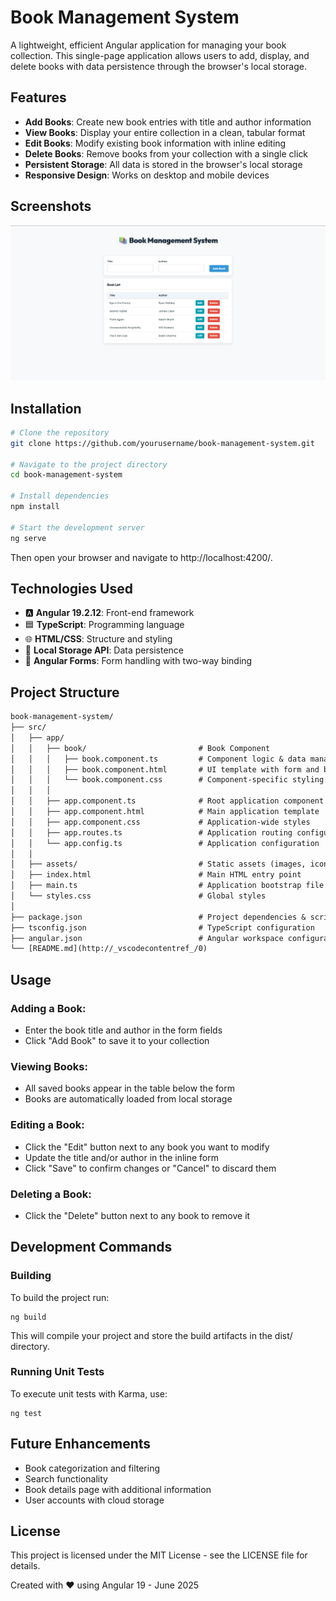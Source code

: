 # Book Management System

A lightweight, efficient Angular application for managing your book collection. This single-page application allows users to add, display, and delete books with data persistence through the browser's local storage.

## Features

- **Add Books**: Create new book entries with title and author information
- **View Books**: Display your entire collection in a clean, tabular format
- **Edit Books**: Modify existing book information with inline editing
- **Delete Books**: Remove books from your collection with a single click
- **Persistent Storage**: All data is stored in the browser's local storage
- **Responsive Design**: Works on desktop and mobile devices

## Screenshots

![Book Management System Screenshot](https://github.com/pheyboer/book-management-system/blob/main/public/BookManangementSystemAngular.jpg)

## Installation

```bash
# Clone the repository
git clone https://github.com/yourusername/book-management-system.git

# Navigate to the project directory
cd book-management-system

# Install dependencies
npm install

# Start the development server
ng serve
```

Then open your browser and navigate to http://localhost:4200/.

## Technologies Used

- 🅰️ **Angular 19.2.12**: Front-end framework
- 🟦 **TypeScript**: Programming language
- 🌐 **HTML/CSS**: Structure and styling
- 💾 **Local Storage API**: Data persistence
- 📝 **Angular Forms**: Form handling with two-way binding

## Project Structure

```txt
book-management-system/
├── src/
│   ├── app/
│   │   ├── book/                         # Book Component
│   │   │   ├── book.component.ts         # Component logic & data management
│   │   │   ├── book.component.html       # UI template with form and book list
│   │   │   └── book.component.css        # Component-specific styling
│   │   │
│   │   ├── app.component.ts              # Root application component
│   │   ├── app.component.html            # Main application template
│   │   ├── app.component.css             # Application-wide styles
│   │   ├── app.routes.ts                 # Application routing configuration
│   │   └── app.config.ts                 # Application configuration
│   │
│   ├── assets/                           # Static assets (images, icons)
│   ├── index.html                        # Main HTML entry point
│   ├── main.ts                           # Application bootstrap file
│   └── styles.css                        # Global styles
│
├── package.json                          # Project dependencies & scripts
├── tsconfig.json                         # TypeScript configuration
├── angular.json                          # Angular workspace configuration
└── [README.md](http://_vscodecontentref_/0)                             # Project documentation (this file)
```

## Usage

### Adding a Book:

- Enter the book title and author in the form fields
- Click "Add Book" to save it to your collection

### Viewing Books:

- All saved books appear in the table below the form
- Books are automatically loaded from local storage

### Editing a Book:

- Click the "Edit" button next to any book you want to modify
- Update the title and/or author in the inline form
- Click "Save" to confirm changes or "Cancel" to discard them

### Deleting a Book:

- Click the "Delete" button next to any book to remove it

## Development Commands

### Building

To build the project run:

```
ng build
```

This will compile your project and store the build artifacts in the dist/ directory.

### Running Unit Tests

To execute unit tests with Karma, use:

```
ng test
```

## Future Enhancements

- Book categorization and filtering
- Search functionality
- Book details page with additional information
- User accounts with cloud storage

## License

This project is licensed under the MIT License - see the LICENSE file for details.

Created with ❤️ using Angular 19 - June 2025
